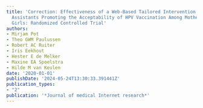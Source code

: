 ```yaml
---
title: 'Correction: Effectiveness of a Web-Based Tailored Intervention With Virtual
  Assistants Promoting the Acceptability of HPV Vaccination Among Mothers of Invited
  Girls: Randomized Controlled Trial'
authors:
- Mirjam Pot
- Theo GWM Paulussen
- Robert AC Ruiter
- Iris Eekhout
- Hester E de Melker
- Maxine EA Spoelstra
- Hilde M van Keulen
date: '2020-01-01'
publishDate: '2024-05-24T13:30:33.391441Z'
publication_types:
- "2"
publication: '*Journal of medical Internet research*'
---
```

